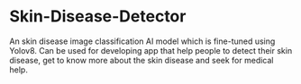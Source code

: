 # Skin-Disease-Detector
An skin disease image classification AI model which is fine-tuned using Yolov8. Can be used for developing app that help people to detect their skin disease, get to know more about the skin disease and seek for medical help.
